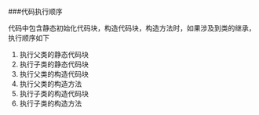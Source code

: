 ###代码执行顺序

代码中包含静态初始化代码块，构造代码块，构造方法时，如果涉及到类的继承，执行顺序如下

1. 执行父类的静态代码块
2. 执行子类的静态代码块
3. 执行父类的构造代码块
4. 执行父类的构造方法
5. 执行子类的构造代码块
6. 执行子类的构造方法


